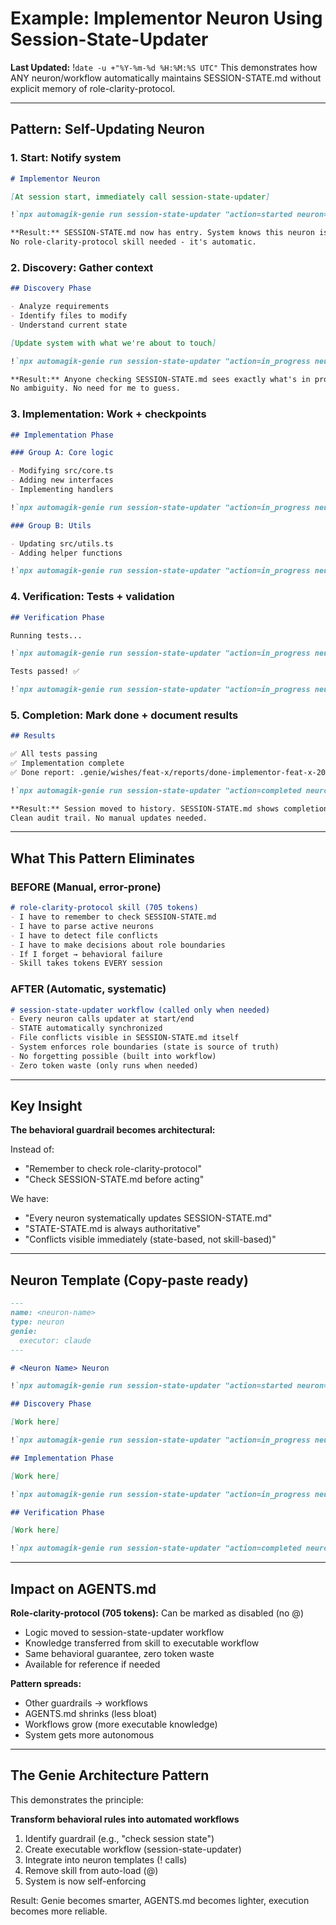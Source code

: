 # Example: Implementor Neuron Using Session-State-Updater
**Last Updated:** !`date -u +"%Y-%m-%d %H:%M:%S UTC"`
This demonstrates how ANY neuron/workflow automatically maintains SESSION-STATE.md without explicit memory of role-clarity-protocol.

---

## Pattern: Self-Updating Neuron

### 1. Start: Notify system

```markdown
# Implementor Neuron

[At session start, immediately call session-state-updater]

!`npx automagik-genie run session-state-updater "action=started neuron=implementor session_id=$SESSION_ID purpose=Implement\ Feature\ X branch=feat/x"`

**Result:** SESSION-STATE.md now has entry. System knows this neuron is active.
No role-clarity-protocol skill needed - it's automatic.
```

### 2. Discovery: Gather context

```markdown
## Discovery Phase

- Analyze requirements
- Identify files to modify
- Understand current state

[Update system with what we're about to touch]

!`npx automagik-genie run session-state-updater "action=in_progress neuron=implementor session_id=$SESSION_ID context=\"phase=discovery files_to_modify:[src/core.ts,src/utils.ts,test/core.test.ts]\""`

**Result:** Anyone checking SESSION-STATE.md sees exactly what's in progress.
No ambiguity. No need for me to guess.
```

### 3. Implementation: Work + checkpoints

```markdown
## Implementation Phase

### Group A: Core logic

- Modifying src/core.ts
- Adding new interfaces
- Implementing handlers

!`npx automagik-genie run session-state-updater "action=in_progress neuron=implementor session_id=$SESSION_ID context=\"current_group=A files_modified:[src/core.ts] tests_status:pending\""`

### Group B: Utils

- Updating src/utils.ts
- Adding helper functions

!`npx automagik-genie run session-state-updater "action=in_progress neuron=implementor session_id=$SESSION_ID context=\"current_group=B files_modified:[src/core.ts,src/utils.ts] tests_status:pending\""`
```

### 4. Verification: Tests + validation

```markdown
## Verification Phase

Running tests...

!`npx automagik-genie run session-state-updater "action=in_progress neuron=implementor session_id=$SESSION_ID context=\"phase=verification tests_running:true\""`

Tests passed! ✅

!`npx automagik-genie run session-state-updater "action=in_progress neuron=implementor session_id=$SESSION_ID context=\"phase=verification tests_pass:true\""`
```

### 5. Completion: Mark done + document results

```markdown
## Results

✅ All tests passing
✅ Implementation complete
✅ Done report: .genie/wishes/feat-x/reports/done-implementor-feat-x-20251018.md

!`npx automagik-genie run session-state-updater "action=completed neuron=implementor session_id=$SESSION_ID context=\"files_modified:[src/core.ts,src/utils.ts,test/core.test.ts] tests_pass:true done_report:.genie/wishes/feat-x/reports/done-implementor-feat-x-20251018.md\""`

**Result:** Session moved to history. SESSION-STATE.md shows completion + context.
Clean audit trail. No manual updates needed.
```

---

## What This Pattern Eliminates

### BEFORE (Manual, error-prone)

```markdown
# role-clarity-protocol skill (705 tokens)
- I have to remember to check SESSION-STATE.md
- I have to parse active neurons
- I have to detect file conflicts
- I have to make decisions about role boundaries
- If I forget → behavioral failure
- Skill takes tokens EVERY session
```

### AFTER (Automatic, systematic)

```markdown
# session-state-updater workflow (called only when needed)
- Every neuron calls updater at start/end
- STATE automatically synchronized
- File conflicts visible in SESSION-STATE.md itself
- System enforces role boundaries (state is source of truth)
- No forgetting possible (built into workflow)
- Zero token waste (only runs when needed)
```

---

## Key Insight

**The behavioral guardrail becomes architectural:**

Instead of:
- "Remember to check role-clarity-protocol"
- "Check SESSION-STATE.md before acting"

We have:
- "Every neuron systematically updates SESSION-STATE.md"
- "STATE-STATE.md is always authoritative"
- "Conflicts visible immediately (state-based, not skill-based)"

---

## Neuron Template (Copy-paste ready)

```markdown
---
name: <neuron-name>
type: neuron
genie:
  executor: claude
---

# <Neuron Name> Neuron

!`npx automagik-genie run session-state-updater "action=started neuron=<name> session_id=$SESSION_ID purpose=<description> branch=<branch>"`

## Discovery Phase

[Work here]

!`npx automagik-genie run session-state-updater "action=in_progress neuron=<name> session_id=$SESSION_ID context=\"phase=discovery [key_findings]\""`

## Implementation Phase

[Work here]

!`npx automagik-genie run session-state-updater "action=in_progress neuron=<name> session_id=$SESSION_ID context=\"phase=implementation files_modified:[list]\""`

## Verification Phase

[Work here]

!`npx automagik-genie run session-state-updater "action=completed neuron=<name> session_id=$SESSION_ID context=\"[final_context]\""`
```

---

## Impact on AGENTS.md

**Role-clarity-protocol (705 tokens):** Can be marked as disabled (no @)
- Logic moved to session-state-updater workflow
- Knowledge transferred from skill to executable workflow
- Same behavioral guarantee, zero token waste
- Available for reference if needed

**Pattern spreads:**
- Other guardrails → workflows
- AGENTS.md shrinks (less bloat)
- Workflows grow (more executable knowledge)
- System gets more autonomous

---

## The Genie Architecture Pattern

This demonstrates the principle:

**Transform behavioral rules into automated workflows**

1. Identify guardrail (e.g., "check session state")
2. Create executable workflow (session-state-updater)
3. Integrate into neuron templates (! calls)
4. Remove skill from auto-load (@)
5. System is now self-enforcing

Result: Genie becomes smarter, AGENTS.md becomes lighter, execution becomes more reliable.
